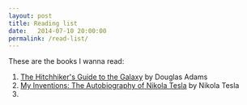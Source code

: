 ```yaml
---
layout: post
title: Reading list
date:   2014-07-10 20:00:00
permalink: /read-list/
---
```


These are the books I wanna read:

1. [The Hitchhiker's Guide to the Galaxy](http://www.amazon.com/Hitchhikers-Guide-Galaxy-Douglas-Adams/dp/0345391802) by Douglas Adams
1. [My Inventions: The Autobiography of Nikola Tesla](http://www.amazon.com/My-Inventions-Autobiography-Nikola-Tesla/dp/161293093X) by Nikola Tesla
1.
